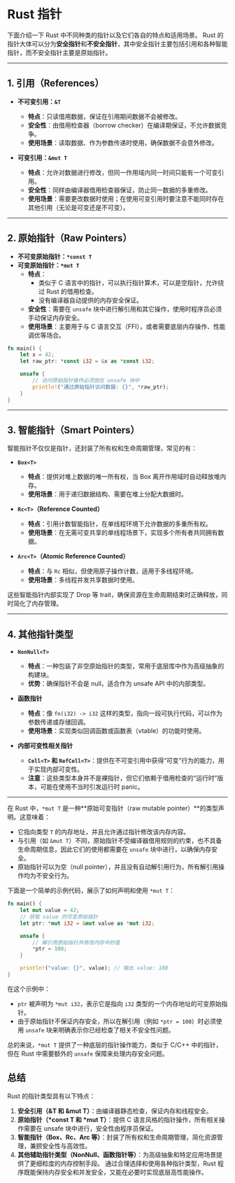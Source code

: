 # Rust 指针

下面介绍一下 Rust 中不同种类的指针以及它们各自的特点和适用场景。
Rust 的指针大体可以分为**安全指针**和**不安全指针**，其中安全指针主要包括引用和各种智能指针，而不安全指针主要是原始指针。

---

## 1. 引用（References）

- **不可变引用：`&T`**  
  - **特点**：只读借用数据，保证在引用期间数据不会被修改。  
  - **安全性**：由借用检查器（borrow checker）在编译期保证，不允许数据竞争。  
  - **使用场景**：读取数据、作为参数传递时使用，确保数据不会意外修改。

- **可变引用：`&mut T`**  
  - **特点**：允许对数据进行修改，但同一作用域内同一时间只能有一个可变引用。  
  - **安全性**：同样由编译器借用检查器保证，防止同一数据的多重修改。  
  - **使用场景**：需要更改数据时使用；在使用可变引用时要注意不能同时存在其他引用（无论是可变还是不可变）。

---

## 2. 原始指针（Raw Pointers）

- **不可变原始指针：`*const T`**  
- **可变原始指针：`*mut T`**  
  - **特点**：
    - 类似于 C 语言中的指针，可以执行指针算术，可以是空指针，允许绕过 Rust 的借用检查。  
    - 没有编译器自动提供的内存安全保证。
  - **安全性**：需要在 `unsafe` 块中进行解引用和其它操作，使用时程序员必须手动保证内存安全。  
  - **使用场景**：主要用于与 C 语言交互（FFI），或者需要底层内存操作、性能调优等场合。

```rust:src/main.rs
fn main() {
    let x = 42;
    let raw_ptr: *const i32 = &x as *const i32;

    unsafe {
        // 访问原始指针操作必须放在 unsafe 块中
        println!("通过原始指针访问数据: {}", *raw_ptr);
    }
}

```

---

## 3. 智能指针（Smart Pointers）

智能指针不仅仅是指针，还封装了所有权和生命周期管理，常见的有：

- **`Box<T>`**
  - **特点**：提供对堆上数据的唯一所有权，当 Box 离开作用域时自动释放堆内存。  
  - **使用场景**：用于递归数据结构、需要在堆上分配大数据时。

- **`Rc<T>`（Reference Counted）**
  - **特点**：引用计数智能指针，在单线程环境下允许数据的多重所有权。  
  - **使用场景**：在无需可变共享的单线程场景下，实现多个所有者共同拥有数据。

- **`Arc<T>`（Atomic Reference Counted）**
  - **特点**：与 `Rc` 相似，但使用原子操作计数，适用于多线程环境。  
  - **使用场景**：多线程并发共享数据时使用。

这些智能指针内部实现了 Drop 等 trait，确保资源在生命周期结束时正确释放，同时简化了内存管理。

---

## 4. 其他指针类型

- **`NonNull<T>`**
  - **特点**：一种包装了非空原始指针的类型，常用于底层库中作为高级抽象的构建块。  
  - **优势**：确保指针不会是 null，适合作为 unsafe API 中的内部类型。

- **函数指针**
  - **特点**：像 `fn(i32) -> i32` 这样的类型，指向一段可执行代码，可以作为参数传递或存储回调。  
  - **使用场景**：实现类似回调函数或函数表（vtable）的功能时使用。

- **内部可变性相关指针**  
  - **`Cell<T>` 和 `RefCell<T>`**：提供在不可变引用中获得“可变”行为的能力，用于实现内部可变性。  
  - **注意**：这些类型本身并不是裸指针，但它们依赖于借用检查的“运行时”版本，可能在使用不当时引发运行时 panic。

---

在 Rust 中，`*mut T` 是一种**原始可变指针（raw mutable pointer）**的类型声明。这意味着：

- 它指向类型 `T` 的内存地址，并且允许通过指针修改该内存内容。
- 与引用（如 `&mut T`）不同，原始指针不受编译器借用规则的约束，也不具备生命周期信息，因此它们的使用都需要在 `unsafe` 块中进行，以确保内存安全。
- 原始指针可以为空（null pointer），并且没有自动解引用行为，所有解引用操作均为不安全行为。

下面是一个简单的示例代码，展示了如何声明和使用 `*mut T`：

```rust:src/main.rs
fn main() {
    let mut value = 42;
    // 获取 value 的可变原始指针
    let ptr: *mut i32 = &mut value as *mut i32;

    unsafe {
        // 解引用原始指针并修改内存中的值
        *ptr = 100;
    }

    println!("value: {}", value); // 输出 value: 100
}

```

在这个示例中：

- `ptr` 被声明为 `*mut i32`，表示它是指向 `i32` 类型的一个内存地址的可变原始指针。
- 由于原始指针不保证内存安全，所以在解引用（例如 `*ptr = 100`）时必须使用 `unsafe` 块来明确表示你已经检查了相关不安全性问题。

总的来说，`*mut T` 提供了一种底层的指针操作能力，类似于 C/C++ 中的指针，但在 Rust 中需要额外的 `unsafe` 保障来处理内存安全问题。

## **总结**

Rust 的指针类型具有以下特点：

1. **安全引用（&T 和 &mut T）**：由编译器静态检查，保证内存和线程安全。
2. **原始指针（*const T 和 *mut T）**：提供 C 语言风格的指针操作，所有相关操作需要在 unsafe 块中进行，安全性由程序员保证。
3. **智能指针（Box、Rc、Arc 等）**：封装了所有权和生命周期管理，简化资源管理，兼顾安全性与高效性。
4. **其他辅助指针类型（NonNull、函数指针等）**：为高级抽象和特定应用场景提供了更细粒度的内存控制手段。
通过合理选择和使用各种指针类型，Rust 程序既能保持内存安全和并发安全，又能在必要时实现底层高性能操作。
